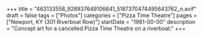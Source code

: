 +++
title = "463133558_928837649106641_5187370474495643762_n.avif"
draft = false
tags = ["Photos"]
categories = ["Pizza Time Theatre"]
pages = ["Newport, KY (301 Riverboat Row)"]
startDate = "1981-00-00"
description = "Concept art for a cancelled Pizza Time Theatre on a riverboat."
+++

